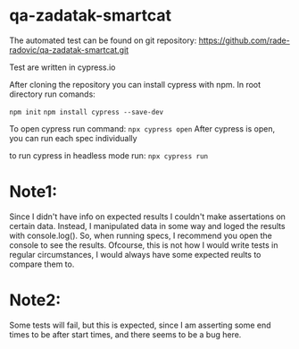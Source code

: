 # qa-zadatak-smartcat 

The automated test can be found on git repository: https://github.com/rade-radovic/qa-zadatak-smartcat.git

Test are written in cypress.io

After cloning the repository you can install cypress with npm. In root directory run comands:

```npm init```
```npm install cypress --save-dev```


To open cypress run command:
```npx cypress open```
After cypress is open, you can run each spec individually


to run cypress in headless mode run:
```npx cypress run```

# Note1:

Since I didn't have info on expected results I couldn't make assertations on certain data. Instead, I manipulated data in some way and loged the results with console.log().
So, when running specs, I recommend you open the console to see the results.
Ofcourse, this is not how I would write tests in regular circumstances, I would always have some expected reults to compare them to. 

# Note2:
Some tests will fail, but this is expected, since I am asserting some end times to be after start times, and there seems to be a bug here.